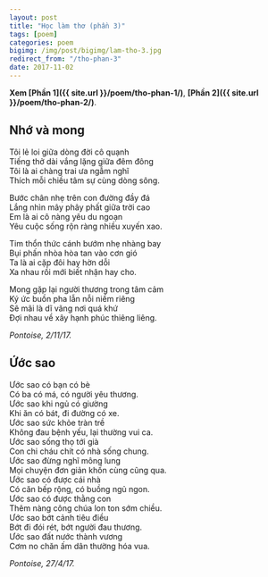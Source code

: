 ```yaml
---
layout: post
title: "Học làm thơ (phần 3)"
tags: [poem]
categories: poem
bigimg: /img/post/bigimg/lam-tho-3.jpg
redirect_from: "/tho-phan-3"
date: 2017-11-02
---
```


**Xem [Phần 1]({{ site.url }}/poem/tho-phan-1/)**, **[Phần 2]({{ site.url }}/poem/tho-phan-2/)**.

## Nhớ và mong

Tôi lẻ loi giữa dòng đời cô quạnh<br />
Tiếng thở dài vắng lặng giữa đêm đông<br />
Tôi là ai chàng trai ưa ngẫm nghĩ<br />
Thích mỗi chiều tâm sự cùng dòng sông.

Bước chân nhẹ trên con đường đầy đá<br />
Lắng nhìn mây phây phất giữa trời cao<br />
Em là ai cô nàng yêu du ngoạn<br />
Yêu cuộc sống rộn ràng nhiều xuyến xao.

Tim thổn thức cánh bướm nhẹ nhàng bay<br />
Bụi phấn nhòa hòa tan vào cơn gió<br />
Ta là ai cặp đôi hay hờn dỗi<br />
Xa nhau rồi mới biết nhận hay cho.

Mong gặp lại người thương trong tâm cảm<br />
Ký ức buồn pha lẫn nỗi niềm riêng<br />
Sẽ mãi là dĩ vãng nơi quá khứ<br />
Đợi nhau về xây hạnh phúc thiêng liêng.

*Pontoise, 2/11/17.*


## Ứớc sao

Ước sao có bạn có bè <br />
Có ba có má, có người yêu thương.<br />
Ước sao khi ngủ có giường<br />
Khi ăn có bát, đi đường có xe.<br />
Ước sao sức khỏe tràn trề<br />
Không đau bệnh yếu, lại thường vui ca.<br />
Ước sao sống thọ tới già<br />
Con chi cháu chít có nhà sống chung.<br />
Ước sao đừng nghĩ mông lung<br />
Mọi chuyện đơn giản khốn cùng cũng qua.<br />
Ước sao có được cái nhà<br />
Có căn bếp rộng, có buồng ngủ ngon.<br />
Ước sao có được thằng con<br />
Thêm nàng công chúa lon ton sớm chiều.<br />
Ước sao bớt cảnh tiêu điều <br />
Bớt đi đói rét, bớt người đau thương.<br />
Ước sao đất nước thành vương<br />
Cơm no chăn ấm dân thường hóa vua.

*Pontoise, 27/4/17.*